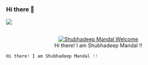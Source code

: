 ### Hi there 👋

<img src="https://github.com/shubhadeepmandal394/shubhadeepmandal394/blob/master/banner.jpg">


<p align ="center">
  <br/><a href="https://shubhadeepmandal394.netlify.app"><img alt="Shubhadeep Mandal Welcome" src="https://img.shields.io/badge/Welcome-Shubhadeep%20Mandal-green"></a>
  <br>
  Hi there! I am Shubhadeep Mandal !!


```python
Hi there! I am Shubhadeep Mandal !!
```

</p>
<!--
**shubhadeepmandal394/shubhadeepmandal394** is a ✨ _special_ ✨ repository because its `README.md` (this file) appears on your GitHub profile.

Here are some ideas to get you started:

- 🔭 I’m currently working on ...
- 🌱 I’m currently learning ...
- 👯 I’m looking to collaborate on ...
- 🤔 I’m looking for help with ...
- 💬 Ask me about ...
- 📫 How to reach me: ...
- 😄 Pronouns: ...
- ⚡ Fun fact: ...
-->
